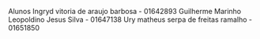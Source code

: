 Alunos
Ingryd vitoria de araujo barbosa - 01642893
Guilherme Marinho Leopoldino Jesus Silva - 01647138
Ury matheus serpa de freitas ramalho - 01651850
